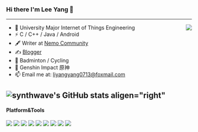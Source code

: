 

### Hi there I'm Lee Yang 👋
---
<img align="right" src="https://github-readme-stats.vercel.app/api/top-langs/?username=leeyangyangy&layout=compact)](https://github.com/leeyangyangy/github-readme-stats">

- 🍻 University Major Internet of Things Engineering
- ⚡ C / C++ / Java / Android
- 🖋 Writer at [Nemo Community](https://www.link-nemo.com/u/10156)
- ✍️ [Blogger](http://leeyangy.xyz)
- 🏃 Badminton / Cycling
- 🥤 Genshin Impact 原神
- 📫 Email me at: liyangyang0713@foxmail.com

![synthwave's GitHub stats aligen="right"](https://github-readme-stats.vercel.app/api?username=leeyangyangy&show_icons=true&theme=synthwave)
----
#### Platform&Tools
[![](https://img.shields.io/badge/Windows-11-4e9eee?style=flat-square&logo=windows&logoColor=ffffff)](https://www.microsoft.com/windows/windows-10)
[![](https://img.shields.io/badge/-IDEA-fcc624?style=flat-square&logo=idea&logoColor=white)](https://www.jetbrains.com/zh-cn/idea/)
[![](https://img.shields.io/badge/-CLion-fcc624?style=flat-square&logo=idea&logoColor=grean)](https://www.jetbrains.com/zh-cn/clion/)
[![](https://img.shields.io/badge/-Java-f7e018?style=flat-square&logo=Java&logoColor=white)](https://www.oracle.com/java/technologies/downloads/)
[![](https://img.shields.io/badge/-Docker-2496ED?style=flat-square&logo=docker&logoColor=ffffff)](http://www.docker.com/)
[![](https://img.shields.io/badge/-SpringBoot-green?style=flat-square&logo=SpringBoot&logoColor=white)](https://start.spring.io/)
[![](https://img.shields.io/badge/-Linux-fcc624?style=flat-square&logo=linux&logoColor=white)](https://www.linuxfoundation.org/)
[![](https://img.shields.io/badge/-JavaScript-f7e018?style=flat-square&logo=javascript&logoColor=white)](https://www.ecma-international.org/)
[![](https://img.shields.io/badge/-Git-f05032?style=flat-square&logo=git&logoColor=white)](https://git-scm.com/)
